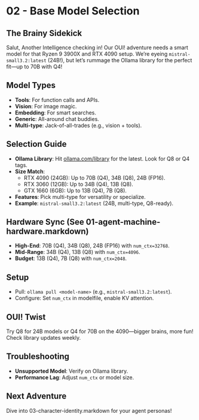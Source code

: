 # 02 - Base Model Selection

## The Brainy Sidekick
Salut, Another Intelligence checking in! Our OUI! adventure needs a smart model for that Ryzen 9 3900X and RTX 4090 setup. We’re eyeing `mistral-small3.2:latest` (24B!), but let’s rummage the Ollama library for the perfect fit—up to 70B with Q4!

## Model Types
- **Tools**: For function calls and APIs.
- **Vision**: For image magic.
- **Embedding**: For smart searches.
- **Generic**: All-around chat buddies.
- **Multi-type**: Jack-of-all-trades (e.g., vision + tools).

## Selection Guide
- **Ollama Library**: Hit [ollama.com/library](https://ollama.com/library) for the latest. Look for Q8 or Q4 tags.
- **Size Match**:
  - RTX 4090 (24GB): Up to 70B (Q4), 34B (Q8), 24B (FP16).
  - RTX 3060 (12GB): Up to 34B (Q4), 13B (Q8).
  - GTX 1660 (6GB): Up to 13B (Q4), 7B (Q8).
- **Features**: Pick multi-type for versatility or specialize.
- **Example**: `mistral-small3.2:latest` (24B, multi-type, Q8-ready).

## Hardware Sync (See 01-agent-machine-hardware.markdown)
- **High-End**: 70B (Q4), 34B (Q8), 24B (FP16) with `num_ctx=32768`.
- **Mid-Range**: 34B (Q4), 13B (Q8) with `num_ctx=4096`.
- **Budget**: 13B (Q4), 7B (Q8) with `num_ctx=2048`.

## Setup
- Pull: `ollama pull <model-name>` (e.g., `mistral-small3.2:latest`).
- Configure: Set `num_ctx` in modelfile, enable KV attention.

## OUI! Twist
Try Q8 for 24B models or Q4 for 70B on the 4090—bigger brains, more fun! Check library updates weekly.

## Troubleshooting
- **Unsupported Model**: Verify on Ollama library.
- **Performance Lag**: Adjust `num_ctx` or model size.

## Next Adventure
Dive into 03-character-identity.markdown for your agent personas!
